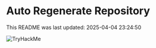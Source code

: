 # Auto Regenerate Repository

This README was last updated: 2025-04-04 23:24:50

 ![TryHackMe](https://tryhackme.com/badge/533634)
